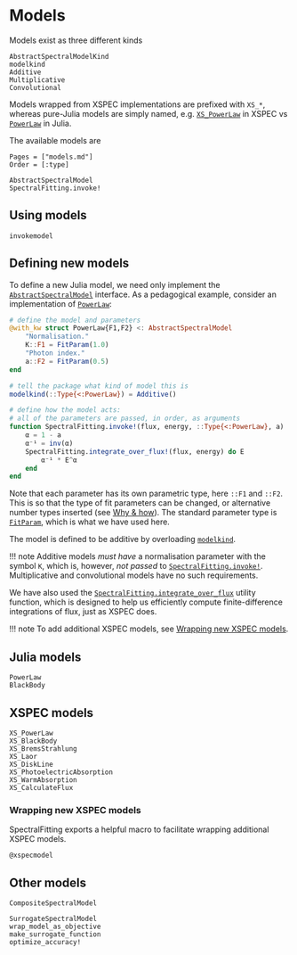 # Models

Models exist as three different kinds
```@docs
AbstractSpectralModelKind
modelkind
Additive
Multiplicative
Convolutional
```

Models wrapped from XSPEC implementations are prefixed with `XS_*`, whereas pure-Julia models are simply named, e.g. [`XS_PowerLaw`](@ref) in XSPEC vs [`PowerLaw`](@ref) in Julia.

The available models are
```@index
Pages = ["models.md"]
Order = [:type]
```

```@docs
AbstractSpectralModel
SpectralFitting.invoke!
```

## Using models
```@docs
invokemodel
```

## Defining new models

To define a new Julia model, we need only implement the [`AbstractSpectralModel`](@ref) interface. As a pedagogical example, consider an implementation of [`PowerLaw`](@ref):

```julia
# define the model and parameters
@with_kw struct PowerLaw{F1,F2} <: AbstractSpectralModel
    "Normalisation."
    K::F1 = FitParam(1.0)
    "Photon index."
    a::F2 = FitParam(0.5)
end

# tell the package what kind of model this is
modelkind(::Type{<:PowerLaw}) = Additive()

# define how the model acts: 
# all of the parameters are passed, in order, as arguments
function SpectralFitting.invoke!(flux, energy, ::Type{<:PowerLaw}, a)
    α = 1 - a
    α⁻¹ = inv(α)
    SpectralFitting.integrate_over_flux!(flux, energy) do E
        α⁻¹ * E^α
    end
end
```

Note that each parameter has its own parametric type, here `::F1` and `::F2`. This is so that the type of fit parameters can be changed, or alternative number types inserted (see [Why & how](@ref)). The standard parameter type is [`FitParam`](@ref), which is what we have used here.

The model is defined to be additive by overloading [`modelkind`](@ref).

!!! note
    Additive models _must have_ a normalisation parameter with the symbol `K`, which is, however, _not passed_ to [`SpectralFitting.invoke!`](@ref). Multiplicative and convolutional models have no such requirements.

We have also used the [`SpectralFitting.integrate_over_flux`](@ref) utility function, which is designed to help us efficiently compute finite-difference integrations of flux, just as XSPEC does.

!!! note
    To add additional XSPEC models, see [Wrapping new XSPEC models](@ref).

## Julia models

```@docs
PowerLaw
BlackBody
```

## XSPEC models

```@docs
XS_PowerLaw
XS_BlackBody
XS_BremsStrahlung
XS_Laor
XS_DiskLine
XS_PhotoelectricAbsorption
XS_WarmAbsorption
XS_CalculateFlux
```

### Wrapping new XSPEC models

SpectralFitting exports a helpful macro to facilitate wrapping additional XSPEC models.

```@docs
@xspecmodel
```

## Other models

```@docs
CompositeSpectralModel

SurrogateSpectralModel
wrap_model_as_objective
make_surrogate_function
optimize_accuracy!
```
